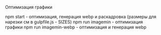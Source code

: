 Оптимизация графики

npm start - оптимизация, генерация webp и раскадровка (размеры для нарезки см в gulpfile.js - SIZES)
npm run imagemin - оптимизация графики
npm run imagemin-webp - оптимизация и генерация webp
